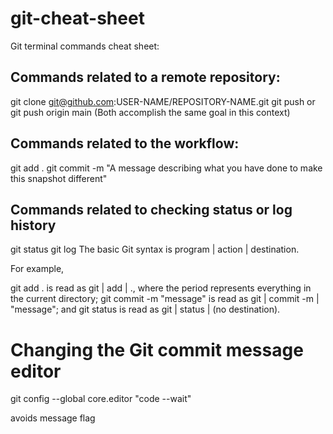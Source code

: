 # git-cheat-sheet
Git terminal commands cheat sheet:

## Commands related to a remote repository:
git clone git@github.com:USER-NAME/REPOSITORY-NAME.git
git push or git push origin main (Both accomplish the same goal in this context)
## Commands related to the workflow:
git add .
git commit -m "A message describing what you have done to make this snapshot different"
## Commands related to checking status or log history
git status
git log
The basic Git syntax is program | action | destination.

For example,

git add . is read as git | add | ., where the period represents everything in the current directory;
git commit -m "message" is read as git | commit -m | "message"; and
git status is read as git | status | (no destination).

# Changing the Git commit message editor

git config --global core.editor "code --wait"

avoids message flag
